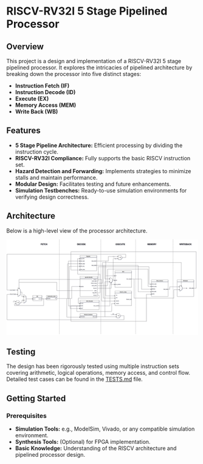 # RISCV-RV32I 5 Stage Pipelined Processor

## Overview
This project is a design and implementation of a RISCV-RV32I 5 stage pipelined processor. It explores the intricacies of pipelined architecture by breaking down the processor into five distinct stages:
- **Instruction Fetch (IF)**
- **Instruction Decode (ID)**
- **Execute (EX)**
- **Memory Access (MEM)**
- **Write Back (WB)**

## Features
- **5 Stage Pipeline Architecture:** Efficient processing by dividing the instruction cycle.
- **RISCV-RV32I Compliance:** Fully supports the basic RISCV instruction set.
- **Hazard Detection and Forwarding:** Implements strategies to minimize stalls and maintain performance.
- **Modular Design:** Facilitates testing and future enhancements.
- **Simulation Testbenches:** Ready-to-use simulation environments for verifying design correctness.

## Architecture
Below is a high-level view of the processor architecture.

![Architecture Diagram](Images/RiscV_architecture.jpg)

## Testing

The design has been rigorously tested using multiple instruction sets covering arithmetic, logical operations, memory access, and control flow. Detailed test cases can be found in the [TESTS.md](tests.md) file.


## Getting Started

### Prerequisites
- **Simulation Tools:** e.g., ModelSim, Vivado, or any compatible simulation environment.
- **Synthesis Tools:** (Optional) for FPGA implementation.
- **Basic Knowledge:** Understanding of the RISCV architecture and pipelined processor design.
